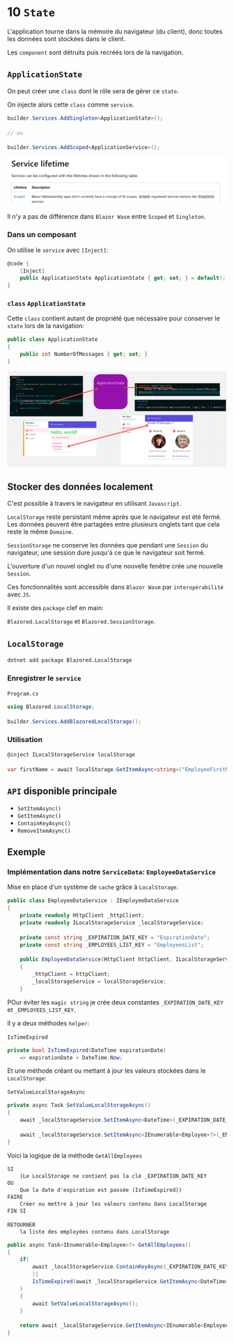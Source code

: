 # 10 `State`

L'application tourne dans la mémoire du navigateur (du client), donc toutes les données sont stockées dans le client.

Les `component` sont détruits puis recréés lors de la navigation.



## `ApplicationState`

On peut créer une `class` dont le rôle sera de gérer ce `state`.

On injecte alors cette `class` comme `service`.

```cs
builder.Services.AddSingleton<ApplicationState>();

// ou

builder.Services.AddScoped<ApplicationService>();
```

<img src="assets/no-fondamental-difference-between-scoped-and-singleton.png" alt="no-fondamental-difference-between-scoped-and-singleton" />

Il n'y a pas de différence dans `Blazor Wasm` entre `Scoped` et `Singleton`.



### Dans un composant

On utilise le `service` avec `[Inject]`:

```cs
@code {
    [Inject]
    public ApplicationState ApplicationState { get; set; } = default!;
}
```



### `class` `ApplicationState`

Cette `class` contient autant de propriété que nécessaire pour conserver le `state` lors de la navigation:

```cs
public class ApplicationState
{
    public int NumberOfMessages { get; set; }
}
```

<img src="assets/application-state-workflow-exemple.png" alt="application-state-workflow-exemple" />



## Stocker des données localement

C'est possible à travers le navigateur en utilisant `Javascript`.

`LocalStorage` reste persistant même après que le navigateur est été fermé. Les données peuvent être partagées entre plusieurs onglets tant que cela reste le même `Domaine`.

`SessionStorage` ne conserve les données que pendant une `Session` du navigateur, une session dure jusqu'à ce que le navigateur soit fermé.

L'ouverture d'un nouvel onglet ou d'une nouvelle fenêtre crée une nouvelle `Session`.

Ces fonctionnalités sont accessible dans `Blazor Wasm` par `interopérabilité` avec `JS`.

Il existe des `package` clef en main:

`Blazored.LocalStorage` et `Blazored.SessionStorage`.



## `LocalStorage`

```bash
dotnet add package Blazored.LocalStorage
```



### Enregistrer le `service`

`Program.cs`

```csharp
using Blazored.LocalStorage;

builder.Services.AddBlazoredLocalStorage();
```



### Utilisation

```cs
@inject ILocalStorageService localStorage
    
var firstName = await localStorage.GetItemAsync<string>("EmployeeFirstName");
```



## `API` disponible principale

- `SetItemAsync()`
- `GetItemAsync()`
- `ContainKeyAsync()`
- `RemoveItemAsync()`



## Exemple

### Implémentation dans notre `ServiceData`: `EmployeeDataService`

Mise en place d'un système de `cache` grâce à `LocalStorage`.

```cs
public class EmployeeDataService : IEmployeeDataService
{
    private readonly HttpClient _httpClient;
    private readonly ILocalStorageService _localStorageService;
    
    private const string _EXPIRATION_DATE_KEY = "ExpirationDate";
    private const string _EMPLOYEES_LIST_KEY = "EmployeesList";

    public EmployeeDataService(HttpClient httpClient, ILocalStorageService localStorageService)
    {
        _httpClient = httpClient;
        _localStorageService = localStorageService;
    }
```

POur éviter les `magic string` je crée deux constantes `_EXPIRATION_DATE_KEY` et `_EMPLOYEES_LIST_KEY`.

Il y a deux méthodes `helper`:

`IsTimeExpired`

```cs
private bool IsTimeExpired(DateTime expirationDate) 
    => expirationDate < DateTime.Now;
```

Et une méthode créant ou mettant à jour les valeurs stockées dans le `LocalStorage`:

`SetValueLocalStorageAsync`

```cs
private async Task SetValueLocalStorageAsync()
{
    await _localStorageService.SetItemAsync<DateTime>(_EXPIRATION_DATE_KEY, DateTime.Now.AddSeconds(30));

    await _localStorageService.SetItemAsync<IEnumerable<Employee>?>(_EMPLOYEES_LIST_KEY, await _httpClient.GetFromJsonAsync<IEnumerable<Employee>>("/employees"));
}
```

Voici la logique de la méthode `GetAllEmployees`

```
SI
	(Le LocalStorage ne contient pas la clé _EXPIRATION_DATE_KEY
OU
	Que la date d'expiration est passée (IsTimeExpired))
FAIRE
	Créer ou mettre à jour les valeurs contenu dans LocalStorage
FIN SI

RETOURNER
	la liste des employées contenu dans LocalStorage
```

```cs
public async Task<IEnumerable<Employee>?> GetAllEmployees()
{
    if(
        await _localStorageService.ContainKeyAsync(_EXPIRATION_DATE_KEY) == false 
        || 
        IsTimeExpired(await _localStorageService.GetItemAsync<DateTime>(_EXPIRATION_DATE_KEY))
    )
    {
        await SetValueLocalStorageAsync();
    }

    return await _localStorageService.GetItemAsync<IEnumerable<Employee>>(_EMPLOYEES_LIST_KEY);
} 
```

